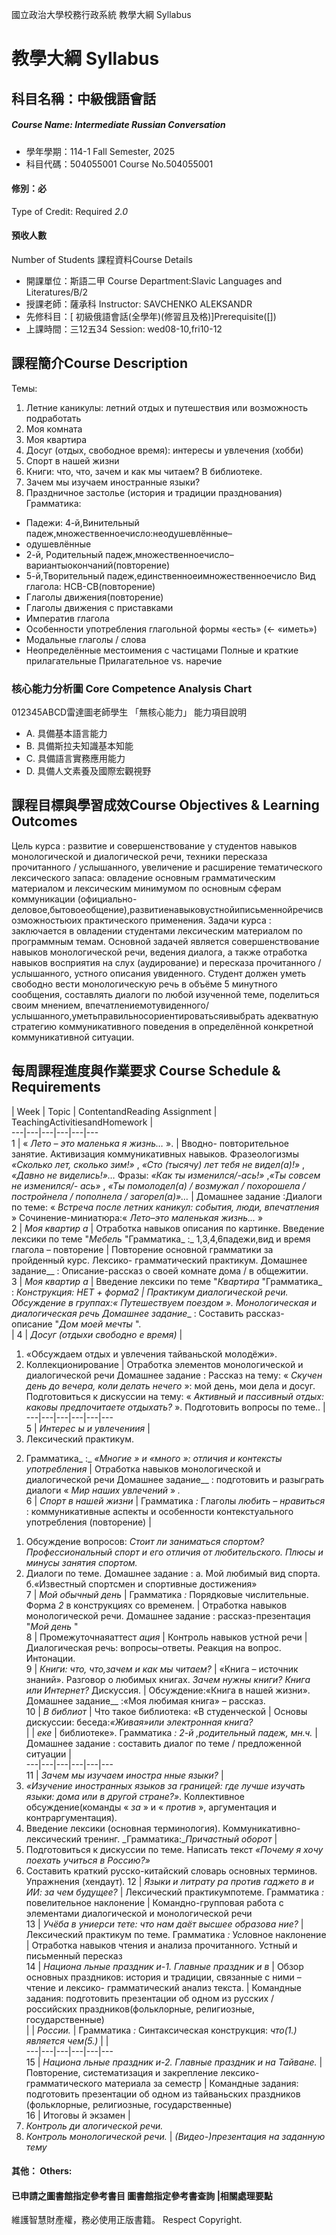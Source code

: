 國立政治大學校務行政系統 教學大綱 Syllabus
# 教學大綱 Syllabus
##  科目名稱：中級俄語會話
#####  Course Name: Intermediate Russian Conversation
  * 學年學期：114-1 Fall Semester, 2025 
  * 科目代碼：504055001 Course No.504055001
#### 修別：必
Type of Credit: Required 
_2.0_
#### 預收人數
Number of Students
課程資料Course Details
  * 開課單位：斯語二甲 Course Department:Slavic Languages and Literatures/B/2 
  * 授課老師：薩承科 Instructor: SAVCHENKO ALEKSANDR 
  * 先修科目：[ 初級俄語會話(全學年)(修習且及格)]Prerequisite([])
  * 上課時間：三12五34 Session: wed08-10,fri10-12
##  課程簡介Course Description
Темы:
  1. Летние каникулы: летний отдых и путешествия или возможность подработать
  2. Моя комната
  3. Моя квартира
  4. Досуг (отдых, свободное время): интересы и увлечения (хобби)
  5. Спорт в нашей жизни
  6. Книги: что, что, зачем и как мы читаем? В библиотеке.
  7. Зачем мы изучаем иностранные языки?
  8. Праздничное застолье (история и традиции празднования)
Грамматика:
  * Падежи: 4-й,Винительный падеж,множественноечисло:неодушевлённые–
  * одушевлённые
  * 2-й, Родительный падеж,множественноечисло–вариантыокончаний(повторение)
  * 5-й,Творительный падеж,единственноеимножественноечисло Вид глагола: НСВ-СВ(повторение)
  * Глаголы движения(повторение)
  * Глаголы движения с приставками
  * Императив глагола
  * Особенности употребления глагольной формы «есть» (← «иметь»)
  * Модальные глаголы / cлова
  * Неопределённые местоимения с частицами Полные и краткие прилагательные Прилагательное vs. наречие
###  核心能力分析圖 Core Competence Analysis Chart
012345ABCD雷達圖老師學生
「無核心能力」 
能力項目說明
  * A. 具備基本語言能力
  * B. 具備斯拉夫知識基本知能
  * C. 具備語言實務應用能力
  * D. 具備人文素養及國際宏觀視野
##  課程目標與學習成效Course Objectives & Learning Outcomes 
Цель курса : развитие и совершенствование у студентов навыков монологической и диалогической речи, техники пересказа прочитанного / услышанного, увеличение и расширение тематического лексического запаса: овладение основным грамматическим материалом и лексическим минимумом по основным сферам коммуникации (официально- деловое,бытовоеобщение),развитиенавыковустнойиписьменнойречисвозможностьюих практического применения.
Задачи курса : заключается в овладении студентами лексическим материалом по программным темам. Основной задачей является совершенствование навыков монологической речи, ведения диалога, а также отработка навыков восприятия на слух (аудирование) и пересказа прочитанного / услышанного, устного описания увиденного. Студент должен уметь свободно вести монологическую речь в объёме 5 минутного сообщения, составлять диалоги по любой изученной теме, поделиться своим мнением, впечатлениемотувиденного/услышанного,уметьправильносориентироватьсяивыбрать адекватную стратегию коммуникативного поведения в определённой конкретной коммуникативной ситуации.
##  每周課程進度與作業要求 Course Schedule & Requirements
|  Week |  Topic |  ContentandReading Assignment |  TeachingActivitiesandHomework |   
---|---|---|---|---|---  
1 |  « _Лето – это маленька я жизнь…_ ». |  Вводно- повторительное занятие. Активизация коммуникативных навыков. Фразеологизмы _«Сколько лет, сколько зим!»_ , _«Сто (тысячу) лет тебя не видел(а)!»_ , _«Давно не виделись!»…_ Фразы: _«Как ты изменился/-ась!»_ ,_«Ты совсем не изменился/- ась»_ , _«Ты помолодел(а) / возмужал / похорошела / постройнела / пополнела / загорел(а)»…_ |  Домашнее задание :Диалоги по теме: « _Встреча после летних каникул: события, люди, впечатления_ » Сочинение-миниатюра:« _Лето–это маленькая жизнь…_ »  
2 |  _Моя_ _квартир_ _а_ |  Отработка навыков описания по картинке. Введение лексики по теме "_Мебель_ "Грамматика_ :_ 1,3,4,6падежи,вид и время глагола – повторение |  Повторение основной грамматики за пройденный курс. Лексико- грамматический практикум. Домашнее задание__ : Описание-рассказ о своей комнате дома / в общежитии.  
3 |  _Моя_ _квартир_ _а_ |  Введение лексики по теме "_Квартира_ "Грамматика_ : _Конструкция: _НЕТ_ _+ форма2_ |  Практикум диалогической речи. Обсуждение в группах:« _Путешествуем поездом_ ». Монологическая и диалогическая речь Домашнее задание__ : Составить рассказ- описание "_Дом моей мечты_ ".  
|  4 |  _Досуг_ _(отдыхи свободно е время)_ | 
  1. «Обсуждаем отдых и увлечения тайваньской молодёжи».
  2. Коллекционирование
|  Отработка элементов монологической и диалогической речи Домашнее задание : Рассказ на тему: « _Скучен день до вечера, коли делать нечего_ »: мой день, мои дела и досуг. Подготовиться к дискуссии на тему: « _Активный и пассивный отдых: каковы предпочитаете отдыхать?_ ». Подготовить вопросы по теме.. |   
---|---|---|---|---|---  
5 |  _Интерес_ _ы и увлечениия_ | 
  1. Лексический практикум.
2) Грамматика_ :_ _«Многие » и «много »: отличия и контексты употребления_ |  Отработка навыков монологической и диалогической речи Домашнее задание__ : подготовить и разыграть диалоги « _Мир наших увлечений_ » _._  
6 |  _Спорт в нашей жизни_ |  Грамматика _:_ Глаголы _любить – нравиться_ : коммуникативные аспекты и особенности контекстуального употребления (повторение) | 
  1. Обсуждение вопросов: _Стоит ли заниматься спортом? Профессиональный спорт и его отличия от любительского. Плюсы и минусы занятия спортом._
  2. Диалоги по теме.
Домашнее задание : а. Мой любимый вид спорта. б.«Известный спортсмен и спортивные достижения»  
7 |  _Мой_ _обычный_ _день_ |  Грамматика _:_ Порядковые числительные. Форма _2_ в конструкциях со временем. |  Отработка навыков монологической речи. Домашнее задание : рассказ-презентация "_Мой день_ "  
8 |  Промежуточнаяаттест _ация_ |  Контроль навыков устной речи |  Диалогическая речь: вопросы–ответы. Реакция на вопрос. Интонации.  
9 |  _Книги:_ _что, что,зачем и как мы читаем?_ |  «Книга – источник знаний». Разговор о любимых книгах. _Зачем нужны книги? Книга или Интернет?_ Дискуссия. |  Обсуждение:«Книга в нашей жизни». Домашнее задание__ :«Моя любимая книга» – рассказ.  
10 |  _В_ _библиот_ |  Что такое библиотека: «В студенческой |  Основы дискуссии: беседа:_«Живая»или электронная книга?_  
|  |  _еке_ |  библиотеке». Грамматика _: 2-й_ _,родительный падеж, мн.ч._ |  Домашнее задание : составить диалог по теме / предложенной ситуации |   
---|---|---|---|---|---  
11 |  _Зачем_ _мы_ _изучаем иностра_ _нные_ _языки?_ | 
  1. _«Изучение_ _иностранных языков за границей: где лучше изучать языки: дома или в другой стране?»_. Коллективное обсуждение(команды
« _за_ » и « _против_ », аргументация и контраргументация).
  1. Введение лексики (основная терминология). Коммуникативно- лексический тренинг. _Грамматика:__Причастный оборот_
| 
  1. Подготовиться к дискуссии по теме. Написать текст _«Почему я хочу поехать учиться в Россию?»_
  2. Составить краткий русско-китайский словарь основных терминов. Упражнения (хендаут)_._
12 |  _Языки и литрату ра против гаджето в и ИИ: за чем будущее?_ |  Лексический практикумпотеме. Грамматика _:_ повелительное наклонение |  Командно-групповая работа с элементами диалогической и монологической речи  
13 |  _Учёба в униерси тете: что нам даёт высшее образова ние?_ |  Лексический практикум по теме. Грамматика _:_ Условное наклонение |  Отработка навыков чтения и анализа прочитанного. Устный и письменный пересказ  
14 |  _Национа_ _льные_ _праздник_ _и-1._ _Главные праздник_ _и в_ |  Обзор основных праздников: история и традиции, связанные с ними – чтение и лексико- грамматический анализ текста. |  Командные задания: подготовить презентации об одном из русских / российских праздников(фольклорные, религиозные, государственные)  
|  |  _России._ |  Грамматика _:_ Синтаксическая конструкция: _что(1.) является чем(5.)_ |  |   
---|---|---|---|---|---  
15 |  _Национа_ _льные праздник_ _и-2._ _Главные праздник_ _и на Тайване._ |  Повторение, систематизация и закрепление лексико- грамматического материала за семестр |  Командные задания: подготовить презентации об одном из тайваньских праздников (фольклорные, религиозные, государственные)  
16 |  Итоговы й экзамен | 
  1. _Контроль ди_ _алогической речи._
  2. _Контроль_ _монологической речи._
|  _(Видео-)презентация на заданную тему_  
####  其他： Others:
####  已申請之圖書館指定參考書目  圖書館指定參考書查詢 |相關處理要點
維護智慧財產權，務必使用正版書籍。 Respect Copyright.
